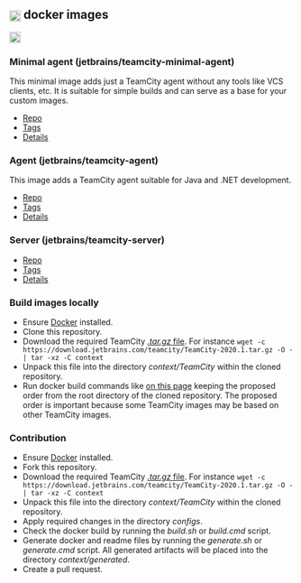 ## [<img src="https://cdn.worldvectorlogo.com/logos/teamcity.svg" height="20" align="center"/>](https://www.jetbrains.com/teamcity/) docker images

[<img src="http://jb.gg/badges/official.svg" height="20"/>](https://confluence.jetbrains.com/display/ALL/JetBrains+on+GitHub)

### Minimal agent (jetbrains/teamcity-minimal-agent)

This minimal image adds just a TeamCity agent without any tools like VCS clients, etc. It is suitable for simple builds and can serve as a base for your custom images.

- [Repo](https://hub.docker.com/r/jetbrains/teamcity-minimal-agent)
- [Tags](context/generated/teamcity-minimal-agent.md)
- [Details](dockerhub/teamcity-minimal-agent/README.md)

### Agent (jetbrains/teamcity-agent)

This image adds a TeamCity agent suitable for Java and .NET development.

- [Repo](https://hub.docker.com/r/jetbrains/teamcity-agent)
- [Tags](context/generated/teamcity-agent.md)
- [Details](dockerhub/teamcity-agent/README.md)

### Server (jetbrains/teamcity-server)

- [Repo](https://hub.docker.com/r/jetbrains/teamcity-server)
- [Tags](context/generated/teamcity-server.md)
- [Details](dockerhub/teamcity-server/README.md)

### Build images locally

- Ensure [Docker](https://www.docker.com/get-started) installed.
- Clone this repository.
- Download the required TeamCity [_.tar.gz_ file](https://www.jetbrains.com/teamcity/download/#section=section-get). For instance ```wget -c https://download.jetbrains.com/teamcity/TeamCity-2020.1.tar.gz -O - | tar -xz -C context```
- Unpack this file into the directory _context/TeamCity_ within the cloned repository.
- Run docker build commands like [on this page](context/generated/teamcity-minimal-agent.md) keeping the proposed order from the root directory of the cloned repository. The proposed order is important because some TeamCity images may be based on other TeamCity images.

### Contribution

- Ensure [Docker](https://www.docker.com/get-started) installed.
- Fork this repository.
- Download the required TeamCity [_.tar.gz_ file](https://www.jetbrains.com/teamcity/download/#section=section-get). For instance ```wget -c https://download.jetbrains.com/teamcity/TeamCity-2020.1.tar.gz -O - | tar -xz -C context```
- Unpack this file into the directory _context/TeamCity_ within the cloned repository.
- Apply required changes in the directory _configs_.
- Check the docker build by running the _build.sh_ or _build.cmd_ script.
- Generate docker and readme files by running the _generate.sh_ or _generate.cmd_ script. All generated artifacts will be placed into the directory _context/generated_.
- Create a pull request.
